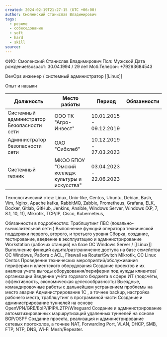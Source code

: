 ```yaml
---
created: 2024-02-19T21:27:15 (UTC +06:00)
author: Смоленский Станислав Владимирович
tags:
  - резюме
  - собеседование
  - soft
  - hard
  - skill
source:
---
```

ФИО: Смоленский Станислав Владимирович 
Пол: Мужской
Дата рождение/возраст: 30.04.1994 / 29 лет
Моб.Телефон: +79293684543

DevOps инженер / системный администратор [[Linux]] 

Опыт и навыки

| Должность                                 | Место работы                                     | Период                   | Обязанности |
| ----------------------------------------- | ------------------------------------------------ | ------------------------ | ----------- |
| Системный администратор Безопасности сети | ООО ТК "Агро-Инвест"                             | 10.01.2015  - 09.12.2019 |             |
| Администратор безопасности  сети          | ОАО "Сибхлеб"                                    | 10.12.2019 - 27.03.2023  |             |
| Системный техник                          | МКОО БПОУ "Омский колледж культуры  и искусства" | 03.04.2023 - 22.06.2023  |             |


Технологический стек:
Linux, Unix-like, Centos, Ubuntu, Debian, Bash, Vim, Nginx, Apache kafka, RabbitMQ, Zabbix, Prometheus, Grafana, ELK, Docker, Gitlab, GitHub, Jenkins, Ansible, Windows Server, Windows (XP, 7, 8.1, 10, 11), Mikrotik, TCP/IP, Cisco, Kuberneteus, 

Обязанности в подробностях:
	Траблшутинг ЛВС (локально-вычислительной сети )
	Выполнение функций оператора технической поддержки первого, второго, и третьего уровня
	Сборка, создание, тестирование, введение в эксплуатацию и  администрирование Workstation (рабочих станций) на базе ОС Windows Server / [[Linux]] 
	Выполнение функций аудита/разграничение доступа на базе семейства ОС Windows, 
	Работа с ACL, Firewall на Router/Switch Mikrotik, ОС Linux Centos 
	Проведение технических мероприятий/обслуживания периферии и клиентского оборудования
	Создание проектов и их анализа учета выгоды оборудования/периферии под нужды  клиентов/организации
	Введение учёта годового бюджета в сфере ИТ (подсчёты, эффективность, экономическая целесообразность)
	Выездные, командировочные работы с дальнейшем устранением проблемы на место аварии
	Администрирование 1С , а точнее backup, настройка рабочего места, траблшутинг в программной части
	Создание и администрирование  туннелей на основе OpenVPN/GRE/EoIP/IPIP/L2TP/Wireguard
	Создание и администрирование автоматизированных маршрутизаций удаленных туннелей на основе BGP/OSPF
	Создание проекта, реализация и администрирование сетевых протоколов, а точнее NAT, Forwarding Port, VLAN, DHCP, SMB, FTP, NTP, DNS, Wi-Fi Mesh/Repeater.
	   